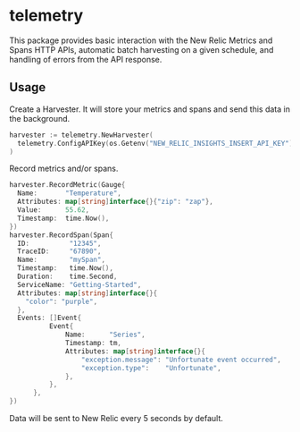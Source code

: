 # telemetry

This package provides basic interaction with the New Relic Metrics and Spans
HTTP APIs, automatic batch harvesting on a given schedule, and handling of
errors from the API response.

## Usage

Create a Harvester. It will store your metrics and spans and send this data in
the background.

  ```go
  harvester := telemetry.NewHarvester(
    telemetry.ConfigAPIKey(os.Getenv("NEW_RELIC_INSIGHTS_INSERT_API_KEY")),
  )
  ```

Record metrics and/or spans.

  ```go
  harvester.RecordMetric(Gauge{
    Name:       "Temperature",
    Attributes: map[string]interface{}{"zip": "zap"},
    Value:      55.62,
    Timestamp:  time.Now(),
  })
  harvester.RecordSpan(Span{
    ID:          "12345",
    TraceID:     "67890",
    Name:        "mySpan",
    Timestamp:   time.Now(),
    Duration:    time.Second,
    ServiceName: "Getting-Started",
    Attributes: map[string]interface{}{
      "color": "purple",
    },
    Events: []Event{
			Event{
				Name:      "Series",
				Timestamp: tm,
				Attributes: map[string]interface{}{
					"exception.message": "Unfortunate event occurred",
					"exception.type":    "Unfortunate",
				},
			},
		},
  })
  ```

Data will be sent to New Relic every 5 seconds by default.
